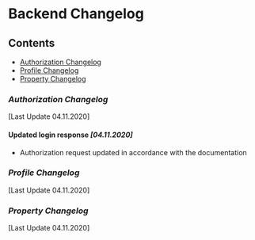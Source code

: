 # Backend Changelog
## Contents
- [Authorization Changelog](#authorization-changelog)
- [Profile Changelog](#profile-changelog)
- [Property Changelog](#property-changelog)
### *Authorization Changelog* 
[Last Update 04.11.2020]
#### Updated login response *[04.11.2020]*
- Authorization request updated in accordance with the documentation
### *Profile Changelog* 
[Last Update 04.11.2020]
### *Property Changelog* 
[Last Update 04.11.2020]